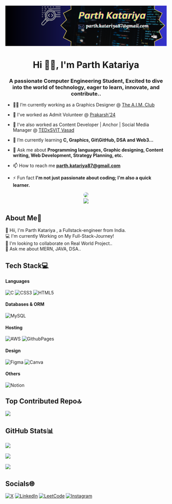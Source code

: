 ![](https://github.com/pa45h/pa45h/blob/main/GitHubBg.png)</br>

<h1 align="center">Hi 🙋‍♂️, I'm Parth Katariya</h1>

<h3 align="center">A passionate Computer Engineering Student, Excited to dive into the world of technology, eager to learn, innovate, and contribute..</h3>

- 👨‍💻 I’m currently working as a Graphics Designer @ [The A.I.M. Club](https://www.linkedin.com/company/theaimclub/mycompany/)

- 👯 I've worked as Admit Volunteer @ [Prakarsh'24](https://www.prakarsh.org/)

- 📝 I’ve also worked as Content Developer | Anchor | Social Media Manager @ [TEDxSVIT Vasad](https://www.linkedin.com/company/tedxsvit-vasad/)

- 🌱 I’m currently learning **C, Graphics, Git\GitHub, DSA and Web3...**

- 💬 Ask me about **Programming languages, Graphic designing, Content writing, Web Development, Strategy Planning, etc.**

- 📫 How to reach me **parth.katariya87@gmail.com**

- ⚡ Fun fact **I'm not just passionate about coding; I'm also a quick learner.**



<div align="center">
      <img width=200 style="border-radius:50%" src="https://avatars.githubusercontent.com/pa45h"/>
    </div>
    <div align="center">
    <img src="https://visitcount.itsvg.in/api?id=pa45h&icon=5&color=6"/>
  </div>
    

## About Me💫

👋 Hii, I'm Parth Katariya , a Fullstack-engineer from India.<br>  💻 I'm currently Working on My Full-Stack-Journey!<br>  👯 I'm looking to collaborate on Real World Project..<br>  💬 Ask me about MERN, JAVA, DSA..<br>  

## Tech Stack💻 

#### Languages

![C](https://img.shields.io/badge/c-%2300599C.svg?style=for-the-badge&logo=c&logoColor=white) ![CSS3](https://img.shields.io/badge/css3-%231572B6.svg?style=for-the-badge&logo=css3&logoColor=white) ![HTML5](https://img.shields.io/badge/html5-%23E34F26.svg?style=for-the-badge&logo=html5&logoColor=white)

#### Databases & ORM

![MySQL](https://img.shields.io/badge/mysql-4479A1.svg?style=for-the-badge&logo=mysql&logoColor=white)

#### Hosting

![AWS](https://img.shields.io/badge/AWS-%23FF9900.svg?style=for-the-badge&logo=amazon-aws&logoColor=white) ![GithubPages](https://img.shields.io/badge/github%20pages-121013?style=for-the-badge&logo=github&logoColor=white)

#### Design

![Figma](https://img.shields.io/badge/figma-%23F24E1E.svg?style=for-the-badge&logo=figma&logoColor=white) ![Canva](https://img.shields.io/badge/Canva-%2300C4CC.svg?style=for-the-badge&logo=Canva&logoColor=white)

#### Others

![Notion](https://img.shields.io/badge/Notion-%23000000.svg?style=for-the-badge&logo=notion&logoColor=white)
    
## Top Contributed Repo🔝

![](https://github-contributor-stats.vercel.app/api?username=pa45h&limit=5&theme=transparent&combine_all_yearly_contributions=true)
    

##  GitHub Stats📊
    
![](https://github-readme-streak-stats.herokuapp.com?theme=transparent&user=pa45h)
    

![](https://github-readme-stats.vercel.app/api?username=pa45h&theme=transparent)
    

![](https://github-readme-stats.vercel.app/api/top-langs/?username=pa45h&theme=transparent&layout=compact)
    

## Socials🌐 

[![X](https://img.shields.io/badge/X-black.svg?logo=X&logoColor=white)](https://x.com/https://x.com/0a45h) [![LinkedIn](https://img.shields.io/badge/LinkedIn-%230077B5.svg?logo=linkedin&logoColor=white)](https://linkedin.com/in/https://www.linkedin.com/in/parthkatariya/) [![LeetCode](https://img.shields.io/badge/LeetCode-%2320232a.svg?style=normal&logo=LeetCode&logoColor=%FFA116)](https://leetcode.com/https://leetcode.com/u/pa45h//) [![Instagram](https://img.shields.io/badge/Instagram-%23E4405F.svg?logo=Instagram&logoColor=white)](https://instagram.com/_pa45h_)

    
